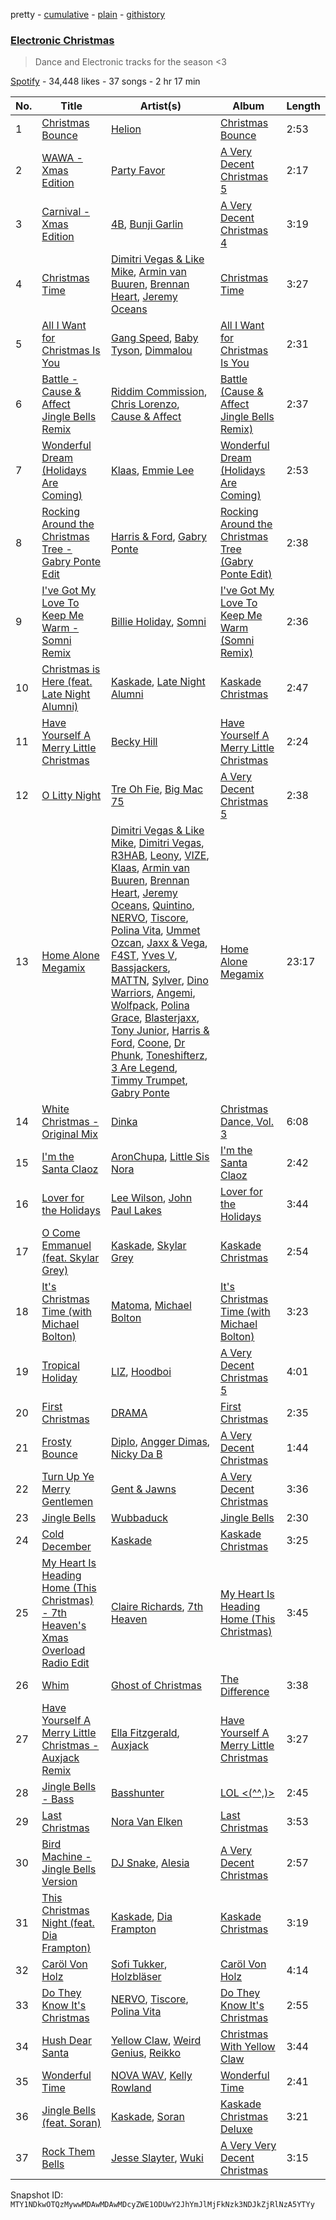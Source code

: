 pretty - [cumulative](/playlists/cumulative/37i9dQZF1DX2zhLcnFr1qI.md) - [plain](/playlists/plain/37i9dQZF1DX2zhLcnFr1qI) - [githistory](https://github.githistory.xyz/mackorone/spotify-playlist-archive/blob/main/playlists/plain/37i9dQZF1DX2zhLcnFr1qI)

### [Electronic Christmas](https://open.spotify.com/playlist/37i9dQZF1DX2zhLcnFr1qI)

> Dance and Electronic tracks for the season <3

[Spotify](https://open.spotify.com/user/spotify) - 34,448 likes - 37 songs - 2 hr 17 min

| No. | Title | Artist(s) | Album | Length |
|---|---|---|---|---|
| 1 | [Christmas Bounce](https://open.spotify.com/track/22Y8YQGRTTk4hHaOFtII8t) | [Helion](https://open.spotify.com/artist/05GSra7vTwr8o54Brzp2nA) | [Christmas Bounce](https://open.spotify.com/album/4e1IEmkrCmWcSvaGCtHLRw) | 2:53 |
| 2 | [WAWA \- Xmas Edition](https://open.spotify.com/track/4ogkYfqk0DRvmQgpghCpEj) | [Party Favor](https://open.spotify.com/artist/7yPPzu5UdAK7yagQqjEZQm) | [A Very Decent Christmas 5](https://open.spotify.com/album/69Sc4UHlIvUwXORZ01gEaz) | 2:17 |
| 3 | [Carnival \- Xmas Edition](https://open.spotify.com/track/46DEBWLA2nsbvzrsLTraEF) | [4B](https://open.spotify.com/artist/0LIl9fjMPEZp8UDiL8Yuo4), [Bunji Garlin](https://open.spotify.com/artist/6nPHDCN7qmxO86eN1grP54) | [A Very Decent Christmas 4](https://open.spotify.com/album/71MKwZhqUkB1LRIYjgKH4g) | 3:19 |
| 4 | [Christmas Time](https://open.spotify.com/track/6sj3z36Jiy7vc8NIVgZlIb) | [Dimitri Vegas & Like Mike](https://open.spotify.com/artist/73jBynjsVtofjRpdpRAJGk), [Armin van Buuren](https://open.spotify.com/artist/0SfsnGyD8FpIN4U4WCkBZ5), [Brennan Heart](https://open.spotify.com/artist/5QySqc6yAFDx9m7fedFZmC), [Jeremy Oceans](https://open.spotify.com/artist/68JQHAhLjcIjEpResOAVrf) | [Christmas Time](https://open.spotify.com/album/1y3cgKPsRSDiUkh5FwCa9Z) | 3:27 |
| 5 | [All I Want for Christmas Is You](https://open.spotify.com/track/2HMeL2UhAlfrEXigmFOPnQ) | [Gang Speed](https://open.spotify.com/artist/1DzFcEcSVtNBrQzemT1mWv), [Baby Tyson](https://open.spotify.com/artist/04xcAIuMLDs6qBgxEUmtJo), [Dimmalou](https://open.spotify.com/artist/0IOiHLj2Tkym3BoVk1p5AT) | [All I Want for Christmas Is You](https://open.spotify.com/album/5kUwH6sjr4BFUTRqXZOGjb) | 2:31 |
| 6 | [Battle \- Cause & Affect Jingle Bells Remix](https://open.spotify.com/track/4WZ8F1vkdu0H0Ve98rv0gO) | [Riddim Commission](https://open.spotify.com/artist/6VEfh7l6OPJYzIO8vRsqo9), [Chris Lorenzo](https://open.spotify.com/artist/7tm9Tuc70geXOOyKhtZHIj), [Cause & Affect](https://open.spotify.com/artist/6rrfw2MwiwpIMnA8pWj1UQ) | [Battle \(Cause & Affect Jingle Bells Remix\)](https://open.spotify.com/album/4OQwvPvXZFW1G2RINQFkZ1) | 2:37 |
| 7 | [Wonderful Dream \(Holidays Are Coming\)](https://open.spotify.com/track/4GQr5He2pvm4UKc63esd2a) | [Klaas](https://open.spotify.com/artist/25sJFKMqDENdsTF7zRXoif), [Emmie Lee](https://open.spotify.com/artist/4fFlpk8hS56rPSExrMiiLW) | [Wonderful Dream \(Holidays Are Coming\)](https://open.spotify.com/album/1cErEnoh23Dw8bUjbxu6WL) | 2:53 |
| 8 | [Rocking Around the Christmas Tree \- Gabry Ponte Edit](https://open.spotify.com/track/3wCNjDELtnQcSQEkzsq4O4) | [Harris & Ford](https://open.spotify.com/artist/4FDj6mh458K7m9Txwyj2rt), [Gabry Ponte](https://open.spotify.com/artist/5ENS85nZShljwNgg4wFD7D) | [Rocking Around the Christmas Tree \(Gabry Ponte Edit\)](https://open.spotify.com/album/3wPG7dhUlkHm3xx4kM2HlN) | 2:38 |
| 9 | [I've Got My Love To Keep Me Warm \- Somni Remix](https://open.spotify.com/track/5MMZCaKWXT9yRPBCNgOAhH) | [Billie Holiday](https://open.spotify.com/artist/1YzCsTRb22dQkh9lghPIrp), [Somni](https://open.spotify.com/artist/7qFssj4KoOxd1IOPfv9iT7) | [I've Got My Love To Keep Me Warm \(Somni Remix\)](https://open.spotify.com/album/6VnBYqwkSLjmIXlHMjyd4N) | 2:36 |
| 10 | [Christmas is Here \(feat\. Late Night Alumni\)](https://open.spotify.com/track/4voEvBr3uYSMRtKlJKP1UX) | [Kaskade](https://open.spotify.com/artist/6TQj5BFPooTa08A7pk8AQ1), [Late Night Alumni](https://open.spotify.com/artist/6JtFllJR7nhh8fa6oGefSj) | [Kaskade Christmas](https://open.spotify.com/album/3gTy7Qdza0pvQTwWTC0CxY) | 2:47 |
| 11 | [Have Yourself A Merry Little Christmas](https://open.spotify.com/track/5L8OxPOln5z2D1rfutPZy4) | [Becky Hill](https://open.spotify.com/artist/4EPJlUEBy49EX1wuFOvtjK) | [Have Yourself A Merry Little Christmas](https://open.spotify.com/album/4jPnSXA5LhdzR8Cz9ZGa3D) | 2:24 |
| 12 | [O Litty Night](https://open.spotify.com/track/5Hsg8oYTtMqKuvjvIlPMV5) | [Tre Oh Fie](https://open.spotify.com/artist/6cA0eTMEit4fD6ZbTNoG4p), [Big Mac 75](https://open.spotify.com/artist/3VPFZ45R3Ek1szQk16llqi) | [A Very Decent Christmas 5](https://open.spotify.com/album/69Sc4UHlIvUwXORZ01gEaz) | 2:38 |
| 13 | [Home Alone Megamix](https://open.spotify.com/track/2YfpmIpdnjzmB9T67K8tTM) | [Dimitri Vegas & Like Mike](https://open.spotify.com/artist/73jBynjsVtofjRpdpRAJGk), [Dimitri Vegas](https://open.spotify.com/artist/2HkAI0YrEcgoR8QdaURqhO), [R3HAB](https://open.spotify.com/artist/6cEuCEZu7PAE9ZSzLLc2oQ), [Leony](https://open.spotify.com/artist/2NpPlwwDVYR5dIj0F31EcC), [VIZE](https://open.spotify.com/artist/09agIJMxCD2k87ys9Al0f0), [Klaas](https://open.spotify.com/artist/25sJFKMqDENdsTF7zRXoif), [Armin van Buuren](https://open.spotify.com/artist/0SfsnGyD8FpIN4U4WCkBZ5), [Brennan Heart](https://open.spotify.com/artist/5QySqc6yAFDx9m7fedFZmC), [Jeremy Oceans](https://open.spotify.com/artist/68JQHAhLjcIjEpResOAVrf), [Quintino](https://open.spotify.com/artist/1V3VTM7VspiQjcmRhC010n), [NERVO](https://open.spotify.com/artist/4j5KBTO4tk7up54ZirNGvK), [Tiscore](https://open.spotify.com/artist/2tOS3f6iaWspDI0WUowsZI), [Polina Vita](https://open.spotify.com/artist/66uT5tPq9g2tO0qD43xCYq), [Ummet Ozcan](https://open.spotify.com/artist/7e1BNCygl2Gf7CX8LrByPv), [Jaxx & Vega](https://open.spotify.com/artist/7bdZVVcdyFjxVRj6vCVk9w), [F4ST](https://open.spotify.com/artist/25zPr5malvJ4FznDZUVo1a), [Yves V](https://open.spotify.com/artist/47BEc2RoW53owMyxacXWdV), [Bassjackers](https://open.spotify.com/artist/6xQvQwZQQuq9R3TdPNbcR8), [MATTN](https://open.spotify.com/artist/1RQ3ZwCNI7KniEKIN5kkio), [Sylver](https://open.spotify.com/artist/1i9NxPRrKcoW34XTMnvzJy), [Dino Warriors](https://open.spotify.com/artist/59d7SdvkSXhrqrPUKF7WYM), [Angemi](https://open.spotify.com/artist/3q5DAsSH8efMqNxjxbdpGx), [Wolfpack](https://open.spotify.com/artist/74ycentHh1YZrW5x4PLnox), [Polina Grace](https://open.spotify.com/artist/1NHTQwuk3e6uBGMd4V74ug), [Blasterjaxx](https://open.spotify.com/artist/37awA8DFCAnCCL7aqYbDnD), [Tony Junior](https://open.spotify.com/artist/17esEoE9uEHFKuzkar2UL0), [Harris & Ford](https://open.spotify.com/artist/4FDj6mh458K7m9Txwyj2rt), [Coone](https://open.spotify.com/artist/1Wt63OMKtv6v2ivHuQLm2C), [Dr Phunk](https://open.spotify.com/artist/1naX4fxuRaDFlj9tGfIUZk), [Toneshifterz](https://open.spotify.com/artist/4LBa6kTLaQHiONCfTfTaXV), [3 Are Legend](https://open.spotify.com/artist/6w0JXd2nT27GXVTbsuQ2II), [Timmy Trumpet](https://open.spotify.com/artist/0CbeG1224FS58EUx4tPevZ), [Gabry Ponte](https://open.spotify.com/artist/5ENS85nZShljwNgg4wFD7D) | [Home Alone Megamix](https://open.spotify.com/album/2sMEDTpje333AlL0exs3Yd) | 23:17 |
| 14 | [White Christmas \- Original Mix](https://open.spotify.com/track/7mIf5heujHBQPOi6cnDDBF) | [Dinka](https://open.spotify.com/artist/3jEWwtiifaWzV7ZcRduuxU) | [Christmas Dance, Vol\. 3](https://open.spotify.com/album/1cUVJECgYRPdzU8GtSJIsB) | 6:08 |
| 15 | [I'm the Santa Claoz](https://open.spotify.com/track/48PfM9HJ5CKQHP89DahiHn) | [AronChupa](https://open.spotify.com/artist/5vCOdeiQt9LyzdI87kt5Sh), [Little Sis Nora](https://open.spotify.com/artist/1KYt3TMGpa1LtVi0m2A0F9) | [I'm the Santa Claoz](https://open.spotify.com/album/5ur5bMTCXPReTT3YhpBUZP) | 2:42 |
| 16 | [Lover for the Holidays](https://open.spotify.com/track/0HXAk2NyaZ3Fh3Ij264oiA) | [Lee Wilson](https://open.spotify.com/artist/0kgsfMP7coSEX8bwUQVivr), [John Paul Lakes](https://open.spotify.com/artist/3Ke9ubVapReZsiJUiZ51sJ) | [Lover for the Holidays](https://open.spotify.com/album/61iHgtVbmea15my3kYySej) | 3:44 |
| 17 | [O Come Emmanuel \(feat\. Skylar Grey\)](https://open.spotify.com/track/6QAlt0FPCGGxgsUodwLF1u) | [Kaskade](https://open.spotify.com/artist/6TQj5BFPooTa08A7pk8AQ1), [Skylar Grey](https://open.spotify.com/artist/4utLUGcTvOJFr6aqIJtYWV) | [Kaskade Christmas](https://open.spotify.com/album/3gTy7Qdza0pvQTwWTC0CxY) | 2:54 |
| 18 | [It's Christmas Time \(with Michael Bolton\)](https://open.spotify.com/track/0NLV6yzZjNYIGkWcEH7qhN) | [Matoma](https://open.spotify.com/artist/4YXycRbyyAE0wozTk7QMEq), [Michael Bolton](https://open.spotify.com/artist/6YHEMoNPbcheiWS2haGzkn) | [It's Christmas Time \(with Michael Bolton\)](https://open.spotify.com/album/6TyBrpxi8Bq36ahEpytZ7C) | 3:23 |
| 19 | [Tropical Holiday](https://open.spotify.com/track/7lRGYkzXuyIX0rM4ADWcSu) | [LIZ](https://open.spotify.com/artist/6t2Rja6dihuxH6Mrgyynp6), [Hoodboi](https://open.spotify.com/artist/1521R3ksLyQyFeqdtaSZUZ) | [A Very Decent Christmas 5](https://open.spotify.com/album/69Sc4UHlIvUwXORZ01gEaz) | 4:01 |
| 20 | [First Christmas](https://open.spotify.com/track/0IulDUwh9VKcy7ENUD5f2c) | [DRAMA](https://open.spotify.com/artist/7LvvNoUPwTZpgXDWBRrfHg) | [First Christmas](https://open.spotify.com/album/4TWTg7AZ1MLOHSCVVuDGLY) | 2:35 |
| 21 | [Frosty Bounce](https://open.spotify.com/track/0pi9cfkCshIvp7HH43JzIj) | [Diplo](https://open.spotify.com/artist/5fMUXHkw8R8eOP2RNVYEZX), [Angger Dimas](https://open.spotify.com/artist/5tuOpj3ofDA06hxQjvjdGZ), [Nicky Da B](https://open.spotify.com/artist/3wWXYbMxREh97Te2ZN92Wi) | [A Very Decent Christmas](https://open.spotify.com/album/2IjH5xDghPPF4tXn1Mgkph) | 1:44 |
| 22 | [Turn Up Ye Merry Gentlemen](https://open.spotify.com/track/7h67jn17fbjofhCBE6kHCe) | [Gent & Jawns](https://open.spotify.com/artist/3NmuArRqqfxT4rvFSgb0cx) | [A Very Decent Christmas](https://open.spotify.com/album/2IjH5xDghPPF4tXn1Mgkph) | 3:36 |
| 23 | [Jingle Bells](https://open.spotify.com/track/6abu6YFNdXxj6PFUdkGUfs) | [Wubbaduck](https://open.spotify.com/artist/36JJbH66Q0tZbKcnjvliDT) | [Jingle Bells](https://open.spotify.com/album/5FovzlmOYobIs5JRk9kZIz) | 2:30 |
| 24 | [Cold December](https://open.spotify.com/track/7MhkmIAz4WiJKRxWbjuy7b) | [Kaskade](https://open.spotify.com/artist/6TQj5BFPooTa08A7pk8AQ1) | [Kaskade Christmas](https://open.spotify.com/album/3gTy7Qdza0pvQTwWTC0CxY) | 3:25 |
| 25 | [My Heart Is Heading Home \(This Christmas\) \- 7th Heaven's Xmas Overload Radio Edit](https://open.spotify.com/track/5jrXGISvLdnGLNR2Kd9kQq) | [Claire Richards](https://open.spotify.com/artist/2YoYDF80se1baOnPA7T6Pm), [7th Heaven](https://open.spotify.com/artist/5pflJc47McwW2cNXOKCtSi) | [My Heart Is Heading Home \(This Christmas\)](https://open.spotify.com/album/6iNZU0aMsaq8wrt5gGUS5N) | 3:45 |
| 26 | [Whim](https://open.spotify.com/track/6PAWxLsMLFV7yNinpK6eJY) | [Ghost of Christmas](https://open.spotify.com/artist/7Akv2Ot7bWY2ZtJSlLevfD) | [The Difference](https://open.spotify.com/album/11ROGuJ5Nl9z7OEM4Ojs4S) | 3:38 |
| 27 | [Have Yourself A Merry Little Christmas \- Auxjack Remix](https://open.spotify.com/track/7kHfwWZGNpO6BlunidRzd0) | [Ella Fitzgerald](https://open.spotify.com/artist/5V0MlUE1Bft0mbLlND7FJz), [Auxjack](https://open.spotify.com/artist/26zCMMaITBnpxUsoDnPMeR) | [Have Yourself A Merry Little Christmas](https://open.spotify.com/album/0OwaoKbTLogu3Q3TW47ruD) | 3:27 |
| 28 | [Jingle Bells \- Bass](https://open.spotify.com/track/49yqMGuhxv3PdgDFamDC9b) | [Basshunter](https://open.spotify.com/artist/37DdwREpvvQHmGLFEZ4h0Q) | [LOL <\(^^,\)>](https://open.spotify.com/album/2CgP17LruVyUuuASnqBbWx) | 2:45 |
| 29 | [Last Christmas](https://open.spotify.com/track/0bYRQ4kQY4Cu4C7aQYKLMC) | [Nora Van Elken](https://open.spotify.com/artist/04m3oUGzjO3EJTQidFzTgM) | [Last Christmas](https://open.spotify.com/album/6EJYgzbcpvJRkdbRjfHuiu) | 3:53 |
| 30 | [Bird Machine \- Jingle Bells Version](https://open.spotify.com/track/6t0KVCE10aI5wUeodIHhmW) | [DJ Snake](https://open.spotify.com/artist/540vIaP2JwjQb9dm3aArA4), [Alesia](https://open.spotify.com/artist/5Jq7xVix3aUHQFQ5vNUgBu) | [A Very Decent Christmas](https://open.spotify.com/album/2IjH5xDghPPF4tXn1Mgkph) | 2:57 |
| 31 | [This Christmas Night \(feat\. Dia Frampton\)](https://open.spotify.com/track/0ce4QrpcsOWkMpkami5Ts0) | [Kaskade](https://open.spotify.com/artist/6TQj5BFPooTa08A7pk8AQ1), [Dia Frampton](https://open.spotify.com/artist/3ppkM4QtM781APpaX7H9t7) | [Kaskade Christmas](https://open.spotify.com/album/3gTy7Qdza0pvQTwWTC0CxY) | 3:19 |
| 32 | [Caröl Von Holz](https://open.spotify.com/track/2bOEI6xZhYDIHcE5QgRSoD) | [Sofi Tukker](https://open.spotify.com/artist/586uxXMyD5ObPuzjtrzO1Q), [Holzbläser](https://open.spotify.com/artist/5Yqjr7yGAsLPpu4rmc39lL) | [Caröl Von Holz](https://open.spotify.com/album/7cBwygMg5dIn0JTZw76LfY) | 4:14 |
| 33 | [Do They Know It's Christmas](https://open.spotify.com/track/0JJbG4ZjiJU7GsybxcLs2r) | [NERVO](https://open.spotify.com/artist/4j5KBTO4tk7up54ZirNGvK), [Tiscore](https://open.spotify.com/artist/2tOS3f6iaWspDI0WUowsZI), [Polina Vita](https://open.spotify.com/artist/66uT5tPq9g2tO0qD43xCYq) | [Do They Know It's Christmas](https://open.spotify.com/album/2186ocfNo4DmYiXAy9nEOk) | 2:55 |
| 34 | [Hush Dear Santa](https://open.spotify.com/track/7uS0lTOVielpbtTmFz4xY4) | [Yellow Claw](https://open.spotify.com/artist/47z7ZrgFoBvVpCnElCE3Zh), [Weird Genius](https://open.spotify.com/artist/5B4kCOhcqTywB9YwXPfFtJ), [Reikko](https://open.spotify.com/artist/5n4a9seylr5pY9paMr9nWP) | [Christmas With Yellow Claw](https://open.spotify.com/album/25bktrqlypnTwJ50DhC3n2) | 3:44 |
| 35 | [Wonderful Time](https://open.spotify.com/track/1wdnIgVKUpEIpNSvhLta3N) | [NOVA WAV](https://open.spotify.com/artist/0jpR7qZMbdtF352G2icmtM), [Kelly Rowland](https://open.spotify.com/artist/3AuMNF8rQAKOzjYppFNAoB) | [Wonderful Time](https://open.spotify.com/album/0i2aSmDz2rDQi4sZh4pKxL) | 2:41 |
| 36 | [Jingle Bells \(feat\. Soran\)](https://open.spotify.com/track/4q6356bqn2qC7t3R6TVR6L) | [Kaskade](https://open.spotify.com/artist/6TQj5BFPooTa08A7pk8AQ1), [Soran](https://open.spotify.com/artist/4CJrJassgp2sYfvhNPKh9x) | [Kaskade Christmas Deluxe](https://open.spotify.com/album/1xGImGcWsxl2BiB3Ky7g6I) | 3:21 |
| 37 | [Rock Them Bells](https://open.spotify.com/track/0epMkNX1trzXudrhMzgXxj) | [Jesse Slayter](https://open.spotify.com/artist/7l318toznsk9SiwZ4GhmrT), [Wuki](https://open.spotify.com/artist/6Se1y4vDcu9fVHLqdj1N3q) | [A Very Very Decent Christmas](https://open.spotify.com/album/3mbytJDtkclvk8QXdsFJGn) | 3:15 |

Snapshot ID: `MTY1NDkwOTQzMywwMDAwMDAwMDcyZWE1ODUwY2JhYmJlMjFkNzk3NDJkZjRlNzA5YTYy`
